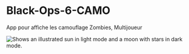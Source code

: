 # Black-Ops-6-CAMO
App pour affiche les camouflage Zombies, Multijoueur


  <img alt="Shows an illustrated sun in light mode and a moon with stars in dark mode." src="https://user-images.githubusercontent.com/25423296/163456779-a8556205-d0a5-45e2-ac17-42d089e3c3f8.png">
